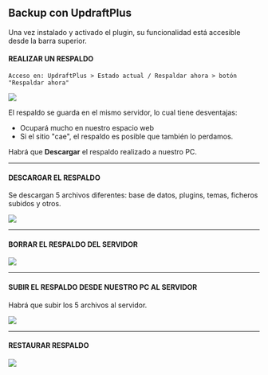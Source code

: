 ## Backup con UpdraftPlus

Una vez instalado y activado el plugin, su funcionalidad está accesible desde la barra superior.

#### REALIZAR UN RESPALDO

```
Acceso en: UpdraftPlus > Estado actual / Respaldar ahora > botón "Respaldar ahora"
```

![](https://catedu.github.io/atrevete-con-wordpress/assets/realizar_respaldo.png)

El respaldo se guarda en el mismo servidor, lo cual tiene desventajas:

* Ocupará mucho en nuestro espacio web
* Si el sitio "cae", el respaldo es posible que también lo perdamos.

Habrá que **Descargar** el respaldo realizado a nuestro PC.

---

#### DESCARGAR EL RESPALDO

Se descargan 5 archivos diferentes: base de datos, plugins, temas, ficheros subidos y otros.

![](https://catedu.github.io/atrevete-con-wordpress/assets/descargar_respaldo.png)

---

#### BORRAR EL RESPALDO DEL SERVIDOR

![](https://catedu.github.io/atrevete-con-wordpress/assets/borrar_respaldo.png)

---

#### SUBIR EL RESPALDO DESDE NUESTRO PC AL SERVIDOR

Habrá que subir los 5 archivos al servidor.

![](https://catedu.github.io/atrevete-con-wordpress/assets/subir_respaldo.png)

---

#### RESTAURAR RESPALDO

![](https://catedu.github.io/atrevete-con-wordpress/assets/restaurar_respaldo.png)

